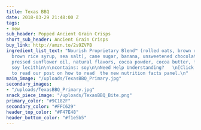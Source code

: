 ```yaml
---
title: Texas BBQ
date: 2018-03-29 21:48:00 Z
tags:
- new
sub_header: Popped Ancient Grain Crisps
short_sub_header: Ancient Grain Crisps
buy_link: http://amzn.to/2s9ZVPB
ingredient_list_text: "Nourish Proprietary Blend™ (rolled oats, brown rice, chia seeds,
  brown rice syrup, sea salt), cane sugar, banana, unsweetened chocolate, expeller
  pressed sunflower oil, natural flavors, cocoa powder, cocoa butter, fruit pectin,
  soy lecithin\n\ncontains: soy\n\nNeed Help Understanding?   \n[Click Here](/posts/decoding-the-nutrition-facts-panel)
  to read our post on how to read  the new nutrition facts panel.\n"
main_image: "/uploads/TexasBBQ_Primary.jpg"
secondary_images:
- "/uploads/TexasBBQ_Primary.jpg"
snack_piece_image: "/uploads/TexasBBQ_Bite.png"
primary_color: "#9C182F"
secondary_color: "#FFC629"
header_top_color: "#F47E48"
header_bottom_color: "#f1e5b5"
---
```


